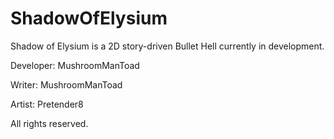 # ShadowOfElysium
Shadow of Elysium is a 2D story-driven Bullet Hell currently in development.

Developer: MushroomManToad

Writer: MushroomManToad

Artist: Pretender8




All rights reserved.
